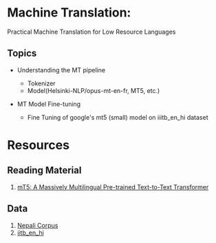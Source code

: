 # Machine Translation:
Practical Machine Translation for Low Resource Languages

## Topics
*  Understanding the MT pipeline 
    -  Tokenizer
    -  Model(Helsinki-NLP/opus-mt-en-fr, MT5, etc.)

*  MT Model  Fine-tuning
    -  Fine Tuning of google's mt5 (small) model on iiitb_en_hi dataset
    
# Resources
## Reading Material
1. [mT5: A Massively Multilingual Pre-trained Text-to-Text Transformer](https://arxiv.org/pdf/2010.11934.pdf)

## Data
1. [Nepali Corpus](https://ieee-dataport.org/open-access/large-scale-nepali-text-corpus)
2. [iitb_en_hi](https://www.cfilt.iitb.ac.in/iitb_parallel/)